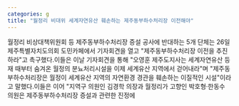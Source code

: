```yaml
---
categories: g
title: "월정리 비대위 세계자연유산 훼손하는 제주동부하수처리장 이전해야"
---
```

월정리 비상대책위원회 등 제주동부하수처리장 증설 공사에 반대하는 5개 단체는 26일 제주특별자치도의회 도민카페에서 기자회견을 열고 "제주동부하수처리장 이전을 추진하라"고 촉구했다.이들은 이날 기자회견을 통해 "오영훈 제주도지사는 세계자연유산 등재 때부터 숨겨온 월정의 분뇨처리시설을 이제 세계유산 지역에서 걷어내라"며 "제주동부하수처리장은 월정이 세계유산 지역의 자연환경 경관을 훼손하는 이질적인 시설"이라고 말했다.이들은 이어 "지역구 의원인 김경학 의장과 월정리가 고향인 박호형·한동수 의원은 제주동부하수처리장 증설과 관련한 진정에